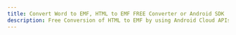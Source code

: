 ---title: Convert Word to EMF, HTML to EMF FREE Converter or Android SDKdescription: Free Conversion of HTML to EMF by using Android Cloud APIs & SDKs. Also Create, Edit & Render Microsoft Word & OpenOffice documents in the Cloud.---
